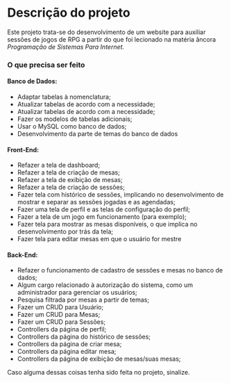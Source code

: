 <h1>Descrição do projeto</h1>
<p>Este projeto trata-se do desenvolvimento de um website para auxiliar sessões de jogos de RPG a partir do que foi lecionado na matéria âncora <i>Programação de Sistemas Para Internet.</i></p>

<h3>O que precisa ser feito</h3>
<h4>Banco de Dados:</h4>
<ul> 
  <li>Adaptar tabelas à nomenclatura;</li>
  <li>Atualizar tabelas de acordo com a necessidade;</li>
  <li>Atualizar tabelas de acordo com a necessidade;</li>
  <li>Fazer os modelos de tabelas adicionais;</li>
  <li>Usar o MySQL como banco de dados;</li>
  <li>Desenvolvimento da parte de temas do banco de dados</li>
</ul>
<h4>Front-End:</h4>
<ul>
  <li>Refazer a tela de dashboard;</li>
  <li>Refazer a tela de criação de mesas;</li>
  <li>Refazer a tela de exibição de mesas;</li>
  <li>Refazer a tela de criação de sessões;</li>
  <li>Fazer tela com histórico de sessões, implicando no desenvolvimento de mostrar e separar as sessões jogadas e as agendadas;</li>
  <li>Fazer uma tela de perfil e as telas de configuração do perfil;</li>
  <li>Fazer a tela de um jogo em funcionamento (para exemplo);</li>
  <li>Fazer tela para mostrar as mesas disponíveis, o que implica no desenvolvimento por trás da tela;</li>
  <li>Fazer tela para editar mesas em que o usuário for mestre</li>
</ul>
<h4>Back-End:</h4>
<ul>
  <li>Refazer o funcionamento de cadastro de sessões e mesas no banco de dados;</li>
  <li>Algum cargo relacionado à autorização do sistema, como um administrador para gerenciar os usuários;</li>
  <li>Pesquisa filtrada por mesas a partir de temas;</li>
  <li>Fazer um CRUD para Usuário;</li>
  <li>Fazer um CRUD para Mesas;</li>
  <li>Fazer um CRUD para Sessões;</li>
  <li>Controllers da página de perfil;</li>
  <li>Controllers da página do histórico de sessões;</li>
  <li>Controllers da página de criar mesa;</li>
  <li>Controllers da página editar mesa;</li>
  <li>Controllers da página de exibição de mesas/suas mesas;</li>
</ul>

<p>Caso alguma dessas coisas tenha sido feita no projeto, sinalize.</p>

